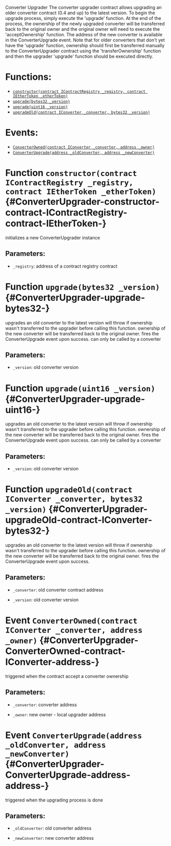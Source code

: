 Converter Upgrader
The converter upgrader contract allows upgrading an older converter contract (0.4 and up)
to the latest version.
To begin the upgrade process, simply execute the 'upgrade' function.
At the end of the process, the ownership of the newly upgraded converter will be transferred
back to the original owner and the original owner will need to execute the 'acceptOwnership' function.
The address of the new converter is available in the ConverterUpgrade event.
Note that for older converters that don't yet have the 'upgrade' function, ownership should first
be transferred manually to the ConverterUpgrader contract using the 'transferOwnership' function
and then the upgrader 'upgrade' function should be executed directly.

# Functions:
- [`constructor(contract IContractRegistry _registry, contract IEtherToken _etherToken)`](#ConverterUpgrader-constructor-contract-IContractRegistry-contract-IEtherToken-)
- [`upgrade(bytes32 _version)`](#ConverterUpgrader-upgrade-bytes32-)
- [`upgrade(uint16 _version)`](#ConverterUpgrader-upgrade-uint16-)
- [`upgradeOld(contract IConverter _converter, bytes32 _version)`](#ConverterUpgrader-upgradeOld-contract-IConverter-bytes32-)

# Events:
- [`ConverterOwned(contract IConverter _converter, address _owner)`](#ConverterUpgrader-ConverterOwned-contract-IConverter-address-)
- [`ConverterUpgrade(address _oldConverter, address _newConverter)`](#ConverterUpgrader-ConverterUpgrade-address-address-)

# Function `constructor(contract IContractRegistry _registry, contract IEtherToken _etherToken)` {#ConverterUpgrader-constructor-contract-IContractRegistry-contract-IEtherToken-}
initializes a new ConverterUpgrader instance

## Parameters:
- `_registry`:    address of a contract registry contract
# Function `upgrade(bytes32 _version)` {#ConverterUpgrader-upgrade-bytes32-}
upgrades an old converter to the latest version
will throw if ownership wasn't transferred to the upgrader before calling this function.
ownership of the new converter will be transferred back to the original owner.
fires the ConverterUpgrade event upon success.
can only be called by a converter

## Parameters:
- `_version`: old converter version
# Function `upgrade(uint16 _version)` {#ConverterUpgrader-upgrade-uint16-}
upgrades an old converter to the latest version
will throw if ownership wasn't transferred to the upgrader before calling this function.
ownership of the new converter will be transferred back to the original owner.
fires the ConverterUpgrade event upon success.
can only be called by a converter

## Parameters:
- `_version`: old converter version
# Function `upgradeOld(contract IConverter _converter, bytes32 _version)` {#ConverterUpgrader-upgradeOld-contract-IConverter-bytes32-}
upgrades an old converter to the latest version
will throw if ownership wasn't transferred to the upgrader before calling this function.
ownership of the new converter will be transferred back to the original owner.
fires the ConverterUpgrade event upon success.

## Parameters:
- `_converter`:   old converter contract address

- `_version`:     old converter version

# Event `ConverterOwned(contract IConverter _converter, address _owner)` {#ConverterUpgrader-ConverterOwned-contract-IConverter-address-}
triggered when the contract accept a converter ownership

## Parameters:
- `_converter`:   converter address

- `_owner`:       new owner - local upgrader address
# Event `ConverterUpgrade(address _oldConverter, address _newConverter)` {#ConverterUpgrader-ConverterUpgrade-address-address-}
triggered when the upgrading process is done

## Parameters:
- `_oldConverter`:    old converter address

- `_newConverter`:    new converter address

